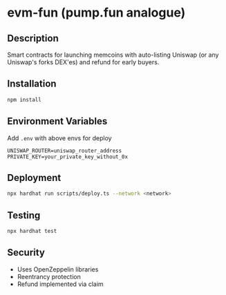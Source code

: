 # evm-fun (pump.fun analogue)

## Description

Smart contracts for launching memcoins with auto-listing Uniswap (or any Uniswap's forks DEX'es) and refund for early buyers.

## Installation

```bash
npm install
```

## Environment Variables

Add `.env` with above envs for deploy
```
UNISWAP_ROUTER=uniswap_router_address
PRIVATE_KEY=your_private_key_without_0x

```

## Deployment

```bash
npx hardhat run scripts/deploy.ts --network <network>
```

## Testing

```bash
npx hardhat test
```

## Security
- Uses OpenZeppelin libraries
- Reentrancy protection
- Refund implemented via claim
